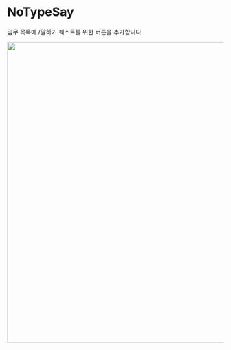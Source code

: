 # NoTypeSay

임무 목록에 /말하기 퀘스트를 위한 버튼을 추가합니다

<img src="https://github.com/user-attachments/assets/fe49372c-910e-48d8-8943-7265610ff942" width="700"/>
